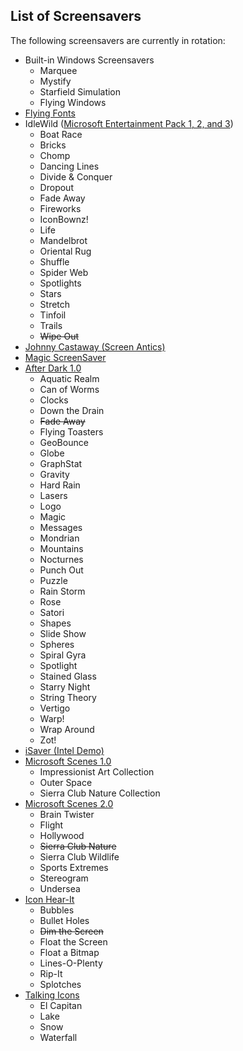 List of Screensavers
--------------------

The following screensavers are currently in rotation:

* Built-in Windows Screensavers
    * Marquee
    * Mystify
    * Starfield Simulation
    * Flying Windows
* [Flying Fonts](https://winworldpc.com/product/true-type-font-packs/20)
* IdleWild ([Microsoft Entertainment Pack 1, 2, and 3](https://winworldpc.com/product/microsoft-entertainm/1))
    * Boat Race
    * Bricks
    * Chomp
    * Dancing Lines
    * Divide & Conquer
    * Dropout
    * Fade Away
    * Fireworks
    * IconBownz!
    * Life
    * Mandelbrot
    * Oriental Rug
    * Shuffle
    * Spider Web
    * Spotlights
    * Stars
    * Stretch
    * Tinfoil
    * Trails
    * ~~Wipe Out~~
* [Johnny Castaway (Screen Antics)](https://en.wikipedia.org/wiki/Johnny_Castaway)
* [Magic ScreenSaver](https://winworldpc.com/product/after-dark/1x)
* [After Dark 1.0](https://winworldpc.com/product/after-dark/10-for-win)
    * Aquatic Realm
    * Can of Worms
    * Clocks
    * Down the Drain
    * ~~Fade Away~~
    * Flying Toasters
    * GeoBounce
    * Globe
    * GraphStat
    * Gravity
    * Hard Rain
    * Lasers
    * Logo
    * Magic
    * Messages
    * Mondrian
    * Mountains
    * Nocturnes
    * Punch Out
    * Puzzle
    * Rain Storm
    * Rose
    * Satori
    * Shapes
    * Slide Show
    * Spheres
    * Spiral Gyra
    * Spotlight
    * Stained Glass
    * Starry Night
    * String Theory
    * Vertigo
    * Warp!
    * Wrap Around
    * Zot!
* [iSaver (Intel Demo)](https://winworldpc.com/product/intel-demos/10)
* [Microsoft Scenes 1.0](https://winworldpc.com/product/microsoft-scenes/10)
    * Impressionist Art Collection
    * Outer Space
    * Sierra Club Nature Collection
* [Microsoft Scenes 2.0](https://winworldpc.com/product/microsoft-scenes/20)
    * Brain Twister
    * Flight
    * Hollywood
    * ~~Sierra Club Nature~~
    * Sierra Club Wildlife
    * Sports Extremes
    * Stereogram
    * Undersea
* [Icon Hear-It](https://winworldpc.com/product/icon-hear-it/10)
    * Bubbles
    * Bullet Holes
    * ~~Dim the Screen~~
    * Float the Screen
    * Float a Bitmap
    * Lines-O-Plenty
    * Rip-It
    * Splotches
* [Talking Icons](https://winworldpc.com/product/talking-icons/20)
    * El Capitan
    * Lake
    * Snow
    * Waterfall
